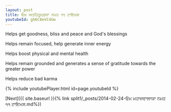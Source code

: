 ```yaml
---
layout: post
title: ਓਮ ਅਤਹਿਧੂਮ੍ਰਯਾ ਨਮਹ ੧੧ ਟਾਇਮਸ
youtubeId: gh6C8eVC4Uw
---
```

 
 
Helps get goodness, bliss and peace and God's blessings
 
Helps remain focused, help generate inner energy 
 
Helps boost physical and mental health 
 
Helps remain grounded and generates a sense of gratitude towards the greater power 
 
Helps reduce bad karma
 
 
 
 


{% include youtubePlayer.html id=page.youtubeId %}
 
[Next]({{ site.baseurl }}{% link  split1/_posts/2014-02-24-ਓਮ ਮਹਾਜਵਾਲਾਯਾ ਨਮਹ ੧੧ ਟਾਇਮਸ.md%})
 
